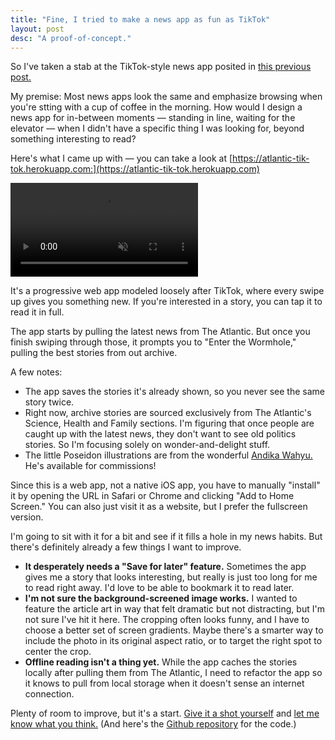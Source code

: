 ```yaml
---
title: "Fine, I tried to make a news app as fun as TikTok"
layout: post
desc: "A proof-of-concept."
---
```


So I've taken a stab at the TikTok-style news app posited in [this previous post.](http://www.andrewmcgill.me/2019/06/15/why-dont-we-have-news-apps-like-tik-tok.html)

My premise: Most news apps look the same and emphasize browsing when you're stting with a cup of coffee in the morning. How would I design a news app for in-between moments — standing in line, waiting for the elevator — when I didn't have a specific thing I was looking for, beyond something interesting to read?

Here's what I came up with — you can take a look at [https://atlantic-tik-tok.herokuapp.com:](https://atlantic-tik-tok.herokuapp.com)

<video src="/assets/atlantic-tiktok-images/swipe-demo.mp4" autoplay muted playsinline loop></video>

It's a progressive web app modeled loosely after TikTok, where every swipe up gives you something new. If you're interested in a story, you can tap it to read it in full.

The app starts by pulling the latest news from The Atlantic. But once you finish swiping through those, it prompts you to "Enter the Wormhole," pulling the best stories from out archive.

A few notes:

* The app saves the stories it's already shown, so you never see the same story twice. 
* Right now, archive stories are sourced exclusively from The Atlantic's Science, Health and Family sections. I'm figuring that once people are caught up with the latest news, they don't want to see old politics stories. So I'm focusing solely on wonder-and-delight stuff.
* The little Poseidon illustrations are from the wonderful [Andika Wahyu.](https://www.behance.net/andikkawah0f09/) He's available for commissions!

Since this is a web app, not a native iOS app, you have to manually "install" it by opening the URL in Safari or Chrome and clicking "Add to Home Screen." You can also just visit it as a website, but I prefer the fullscreen version.

I'm going to sit with it for a bit and see if it fills a hole in my news habits. But there's definitely already a few things I want to improve. 

* **It desperately needs a "Save for later" feature.** Sometimes the app gives me a story that looks interesting, but really is just too long for me to read right away. I'd love to be able to bookmark it to read later.
* **I'm not sure the background-screened image works.** I wanted to feature the article art in way that felt dramatic but not distracting, but I'm not sure I've hit it here. The cropping often looks funny, and I have to choose a better set of screen gradients. Maybe there's a smarter way to include the photo in its original aspect ratio, or to target the right spot to center the crop.
* **Offline reading isn't a thing yet.** While the app caches the stories locally after pulling them from The Atlantic, I need to refactor the app so it knows to pull from local storage when it doesn't sense an internet connection.

Plenty of room to improve, but it's a start. [Give it a shot yourself](https://atlantic-tik-tok.herokuapp.com/) and [let me know what you think.](mailto:arm5077@gmail.com) (And here's the [Github repository](https://github.com/arm5077/atlantic-tik-tok) for the code.)